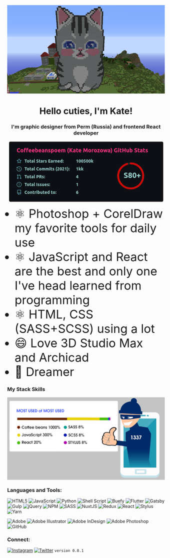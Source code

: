 <div align="center">
<img align="center" src="./d74tajw-a417c77b-63b7-4463-b126-5e2edee4dde0.png" alt="ashi796" />
</div>

<h1 align="center">Hello cuties, I'm Kate!</h1>
<h3 align="center">I'm graphic designer from Perm (Russia) and frontend React developer</h3>
<div align="center">
<img align="center" src="./1337_01.png" alt="hacked" />
</div>
<ul>
  <li style="font-size: 38px">⚛️ Photoshop + CorelDraw my favorite tools for daily use</li>
  <li style="font-size: 38px">⚛️ JavaScript and React are the best and only one I've head learned from programming</li>
  <li style="font-size: 38px">⚛️ HTML, CSS (SASS+SCSS) using a lot </li>
  <li style="font-size: 38px">😄 Love 3D Studio Max and Archicad </li>
  <li style="font-size: 38px">🌱 Dreamer</li>
</ul>
<h3 align="left">My Stack Skills</h3>
<p align="left">

<a href="https://codepen.io/igavelyuk" target="blank"><img align="center" src="./1337.png" alt="1337"/></a>
</p>

<h3 align="left">Languages and Tools:</h3>

![HTML5](https://img.shields.io/badge/html5-%23E34F26.svg?style=for-the-badge&logo=html5&logoColor=white)
![JavaScript](https://img.shields.io/badge/javascript-%23323330.svg?style=for-the-badge&logo=javascript&logoColor=%23F7DF1E)
![Python](https://img.shields.io/badge/python-3670A0?style=for-the-badge&logo=python&logoColor=ffdd54)
![Shell Script](https://img.shields.io/badge/shell_script-%23121011.svg?style=for-the-badge&logo=gnu-bash&logoColor=white)
![Buefy](https://img.shields.io/badge/Buefy-7957D5?style=for-the-badge&logo=buefy&logoColor=48289E)
![Flutter](https://img.shields.io/badge/Flutter-%2302569B.svg?style=for-the-badge&logo=Flutter&logoColor=white)
![Gatsby](https://img.shields.io/badge/Gatsby-%23663399.svg?style=for-the-badge&logo=gatsby&logoColor=white)
![Gulp](https://img.shields.io/badge/GULP-%23CF4647.svg?style=for-the-badge&logo=gulp&logoColor=white)
![jQuery](https://img.shields.io/badge/jquery-%230769AD.svg?style=for-the-badge&logo=jquery&logoColor=white)
![NPM](https://img.shields.io/badge/NPM-%23000000.svg?style=for-the-badge&logo=npm&logoColor=white)
![SASS](https://img.shields.io/badge/SASS-hotpink.svg?style=for-the-badge&logo=SASS&logoColor=white)
![NuxtJS](https://img.shields.io/badge/Nuxt-black?style=for-the-badge&logo=nuxt.js&logoColor=white)
![Redux](https://img.shields.io/badge/redux-%23593d88.svg?style=for-the-badge&logo=redux&logoColor=white)
![React](https://img.shields.io/badge/react-%2320232a.svg?style=for-the-badge&logo=react&logoColor=%2361DAFB)
![Stylus](https://img.shields.io/badge/stylus-%23ff6347.svg?style=for-the-badge&logo=stylus&logoColor=white)
![Yarn](https://img.shields.io/badge/yarn-%232C8EBB.svg?style=for-the-badge&logo=yarn&logoColor=white)

![Adobe](https://img.shields.io/badge/adobe-%23FF0000.svg?style=for-the-badge&logo=adobe&logoColor=white)
![Adobe Illustrator](https://img.shields.io/badge/adobeillustrator-%23FF9A00.svg?style=for-the-badge&logo=adobeillustrator&logoColor=white)
![Adobe InDesign](https://img.shields.io/badge/Adobe%20InDesign-49021F?style=for-the-badge&logo=adobeindesign&logoColor=white)
![Adobe Photoshop](https://img.shields.io/badge/adobephotoshop-%2331A8FF.svg?style=for-the-badge&logo=adobephotoshop&logoColor=white)
![GitHub](https://img.shields.io/badge/github-%23121011.svg?style=for-the-badge&logo=github&logoColor=white)

<h3 align="left">Connect:</h3>

[![Instagram](https://img.shields.io/badge/instagram-%23E4405F.svg?style=for-the-badge&logo=Instagram&logoColor=white)](https://instagram.com/coffeebeanspoem)
[![Twitter](https://img.shields.io/badge/twitter-%231DA1F2.svg?style=for-the-badge&logo=Twitter&logoColor=white)](https://twitter.com/coffeebeanspoem)
`version 0.0.1`
